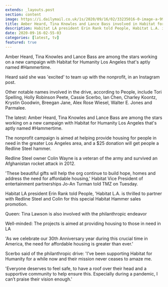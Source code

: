 ```yaml
---
extends: _layouts.post
section: content
image: https://i.dailymail.co.uk/1s/2020/09/16/02/33235016-0-image-a-99_1600220737909.jpg 
title: Amber Heard, Tina Knowles and Lance Bass involved in Habitat for Humanity LAs hammer campaign 
description: Habitat LA president Erin Rank told People, Habitat L.A. is thrilled to partner with Redline Steel and Colin for this special Habitat Hammer sales promotion. 
date: 2020-09-16-02-55-03 
categories: [latest, tv] 
featured: true 
--- 
```

Amber Heard, Tina Knowles and Lance Bass are among the stars working on a new campaign with Habitat for Humanity Los Angeles that's aptly named #Hammertime. 

Heard said she was 'excited' to team up with the nonprofit, in an Instagram post.  

Other notable names involved in the drive, according to People, include Tori Spelling, Holly Robinson Peete, Cassie Scerbo, Ian Chen, Charley Koontz, Krystin Goodwin, Breegan Jane, Alex Rose Wiesel, Walter E. Jones and Parmalee. 

The latest: Amber Heard, Tina Knowles and Lance Bass are among the stars working on a new campaign with Habitat for Humanity Los Angeles that's aptly named #Hammertime.

The nonprofit campaign is aimed at helping provide housing for people in need in the greater Los Angeles area, and a $25 donation will get people a Redline Steel hammer.

Redline Steel owner Colin Wayne is a veteran of the army and survived an Afghanistan rocket attack in 2012.

'These beautiful gifts will help the org continue to build hope, homes and address the need for affordable housing,' Habitat Vice President of entertainment partnerships Jo-An Turman told TMZ on Tuesday. 

Habitat LA president Erin Rank told People, 'Habitat L.A. is thrilled to partner with Redline Steel and Colin for this special Habitat Hammer sales promotion.

Queen: Tina Lawson is also involved with the philanthropic endeavor 

Well-minded: The projects is aimed at providing housing to those in need in LA 

'As we celebrate our 30th Anniversary year during this crucial time in America, the need for affordable housing is greater than ever.'

Scerbo said of the philanthropic drive: 'I’ve been supporting Habitat for Humanity for a while now and their mission never ceases to amaze me. 

'Everyone deserves to feel safe, to have a roof over their head and a supportive community to help ensure this. Especially during a pandemic, I can’t praise their vision enough.'

